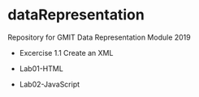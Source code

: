 # dataRepresentation
Repository for GMIT Data Representation Module 2019

- Excercise 1.1 Create an XML

- Lab01-HTML

- Lab02-JavaScript
